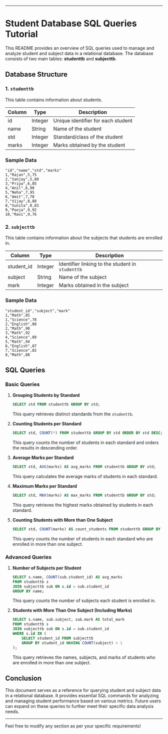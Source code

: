 
---

# Student Database SQL Queries Tutorial

This README provides an overview of SQL queries used to manage and analyze student and subject data in a relational database. The database consists of two main tables: **studenttb** and **subjecttb**.

## Database Structure

### 1. `studenttb`
This table contains information about students.

| Column   | Type    | Description                  |
|----------|---------|------------------------------|
| id       | Integer | Unique identifier for each student |
| name     | String  | Name of the student          |
| std      | Integer | Standard/class of the student |
| marks    | Integer | Marks obtained by the student |

### Sample Data

```plaintext
"id","name","std","marks"
1,"Rajan",5,75
2,"Sanjay",5,80
3,"Priya",6,85
4,"Anil",6,90
5,"Neha",7,95
6,"Amit",7,78
7,"Vijay",8,88
8,"Sunita",8,83
9,"Pooja",9,92
10,"Ravi",9,76
```

### 2. `subjecttb`
This table contains information about the subjects that students are enrolled in.

| Column      | Type    | Description                          |
|-------------|---------|--------------------------------------|
| student_id  | Integer | Identifier linking to the student in `studenttb` |
| subject     | String  | Name of the subject                  |
| mark        | Integer | Marks obtained in the subject        |

### Sample Data

```plaintext
"student_id","subject","mark"
1,"Math",85
1,"Science",78
2,"English",88
2,"Math",90
3,"Math",92
4,"Science",89
5,"Math",94
6,"English",87
7,"Science",82
8,"Math",88
```

## SQL Queries

### Basic Queries

1. **Grouping Students by Standard**
   ```sql
   SELECT std FROM studenttb GROUP BY std;
   ```
   This query retrieves distinct standards from the `studenttb`.

2. **Counting Students per Standard**
   ```sql
   SELECT std, COUNT(*) FROM studenttb GROUP BY std ORDER BY std DESC;
   ```
   This query counts the number of students in each standard and orders the results in descending order.

3. **Average Marks per Standard**
   ```sql
   SELECT std, AVG(marks) AS avg_marks FROM studenttb GROUP BY std;
   ```
   This query calculates the average marks of students in each standard.

4. **Maximum Marks per Standard**
   ```sql
   SELECT std, MAX(marks) AS max_marks FROM studenttb GROUP BY std;
   ```
   This query retrieves the highest marks obtained by students in each standard.

5. **Counting Students with More than One Subject**
   ```sql
   SELECT std, COUNT(marks) AS count_students FROM studenttb GROUP BY std HAVING COUNT(*) > 1;
   ```
   This query counts the number of students in each standard who are enrolled in more than one subject.

### Advanced Queries

1. **Number of Subjects per Student**
   ```sql
   SELECT s.name, COUNT(sub.student_id) AS avg_marks
   FROM studenttb s 
   JOIN subjecttb sub ON s.id = sub.student_id   
   GROUP BY name;
   ```
   This query counts the number of subjects each student is enrolled in.

2. **Students with More Than One Subject (Including Marks)**
   ```sql
   SELECT s.name, sub.subject, sub.mark AS total_mark 
   FROM studenttb s 
   JOIN subjecttb sub ON s.id = sub.student_id 
   WHERE s.id IN (
       SELECT student_id FROM subjecttb 
       GROUP BY student_id HAVING COUNT(subject) > 1
   );
   ```
   This query retrieves the names, subjects, and marks of students who are enrolled in more than one subject.

## Conclusion

This document serves as a reference for querying student and subject data in a relational database. It provides essential SQL commands for analyzing and managing student performance based on various metrics. Future users can expand on these queries to further meet their specific data analysis needs.

---

Feel free to modify any section as per your specific requirements!